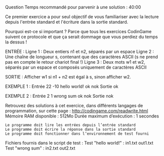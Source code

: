 
Question
Temps recommandé pour parvenir à une solution : 40:00


Ce premier exercice a pour seul objectif de vous familiariser avec la lecture depuis l'entrée standard et l'écriture dans la sortie standard.

Pourquoi est-ce si important ? Parce que tous les exercices CodinGame suivent ce protocole et que ça serait dommage que vous perdiez du temps la dessus !

ENTRÉE :
Ligne 1 : Deux entiers n1 et n2, séparés par un espace
Ligne 2 : Une chaîne de longueur s, contenant que des caractères ASCII (s ne prend pas en compte le retour chariot final !)
Ligne 3 : Deux mots w1 et w2, séparés par un espace et composés uniquement de caractères ASCII

SORTIE :
Afficher w1 si n1 + n2 est égal à s, sinon afficher w2.

EXEMPLE 1 :
Entrée
22 -10
hello world!
ok nok
Sortie
ok


EXEMPLE 2 :
Entrée
2 1
wrong sum
ok nok
Sortie
nok


Retrouvez des solutions à cet exercice, dans différents langages de programmation, sur cette page : http://codingame.com/readwrite.html
Mémoire RAM disponible : 512Mo
Durée maximum d’exécution : 1 secondes

    Le programme doit lire les entrées depuis l’entrée standard
    Le programme doit écrire la réponse dans la sortie standard
    Le programme doit fonctionner dans l’environnement de test fourni

Fichiers fournis dans le script de test :
Test "hello world!" : in1.txt out1.txt
Test "wrong sum" : in2.txt out2.txt
